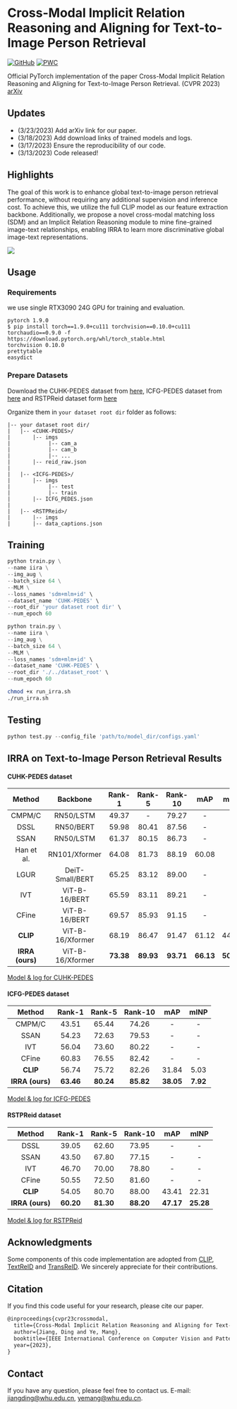 # Cross-Modal Implicit Relation Reasoning and Aligning for Text-to-Image Person Retrieval
[![GitHub](https://img.shields.io/badge/license-MIT-green)](https://github.com/anosorae/IRRA/blob/main/LICENSE) [![PWC](https://img.shields.io/endpoint.svg?url=https://paperswithcode.com/badge/cross-modal-implicit-relation-reasoning-and/nlp-based-person-retrival-on-cuhk-pedes)](https://paperswithcode.com/sota/nlp-based-person-retrival-on-cuhk-pedes?p=cross-modal-implicit-relation-reasoning-and)

Official PyTorch implementation of the paper Cross-Modal Implicit Relation Reasoning and Aligning for Text-to-Image Person Retrieval. (CVPR 2023) [arXiv](https://arxiv.org/abs/2303.12501)

## Updates
- (3/23/2023) Add arXiv link for our paper.
- (3/18/2023) Add download links of trained models and logs.
- (3/17/2023) Ensure the reproducibility of our code.
- (3/13/2023) Code released!

## Highlights

The goal of this work is to enhance global text-to-image person retrieval performance, without requiring any additional supervision and inference cost. To achieve this, we utilize the full CLIP model as our feature extraction backbone. Additionally, we propose a novel cross-modal matching loss (SDM) and an Implicit Relation Reasoning module to mine fine-grained image-text relationships, enabling IRRA to learn more discriminative global image-text representations.

![](images/architecture.png)


## Usage
### Requirements
we use single RTX3090 24G GPU for training and evaluation. 
```
pytorch 1.9.0
$ pip install torch==1.9.0+cu111 torchvision==0.10.0+cu111 torchaudio==0.9.0 -f https://download.pytorch.org/whl/torch_stable.html
torchvision 0.10.0
prettytable
easydict
```

### Prepare Datasets
Download the CUHK-PEDES dataset from [here](https://github.com/ShuangLI59/Person-Search-with-Natural-Language-Description), ICFG-PEDES dataset from [here](https://github.com/zifyloo/SSAN) and RSTPReid dataset form [here](https://github.com/NjtechCVLab/RSTPReid-Dataset)

Organize them in `your dataset root dir` folder as follows:
```
|-- your dataset root dir/
|   |-- <CUHK-PEDES>/
|       |-- imgs
|            |-- cam_a
|            |-- cam_b
|            |-- ...
|       |-- reid_raw.json
|
|   |-- <ICFG-PEDES>/
|       |-- imgs
|            |-- test
|            |-- train 
|       |-- ICFG_PEDES.json
|
|   |-- <RSTPReid>/
|       |-- imgs
|       |-- data_captions.json
```


## Training

```python
python train.py \
--name iira \
--img_aug \
--batch_size 64 \
--MLM \
--loss_names 'sdm+mlm+id' \
--dataset_name 'CUHK-PEDES' \
--root_dir 'your dataset root dir' \
--num_epoch 60
```

```python
python train.py \
--name iira \
--img_aug \
--batch_size 64 \
--MLM \
--loss_names 'sdm+mlm+id' \
--dataset_name 'CUHK-PEDES' \
--root_dir './../dataset_root' \
--num_epoch 60
```

```bash script
chmod +x run_irra.sh
./run_irra.sh
```
## Testing

```python
python test.py --config_file 'path/to/model_dir/configs.yaml'
```

## IRRA on Text-to-Image Person Retrieval Results
#### CUHK-PEDES dataset

|     Method      |     Backbone     |  Rank-1   |  Rank-5   |  Rank-10  |    mAP    |   mINP    |
| :-------------: | :--------------: | :-------: | :-------: | :-------: | :-------: | :-------: |
|     CMPM/C      |    RN50/LSTM     |   49.37   |     -     |   79.27   |     -     |     -     |
|      DSSL       |    RN50/BERT     |   59.98   |   80.41   |   87.56   |     -     |     -     |
|      SSAN       |    RN50/LSTM     |   61.37   |   80.15   |   86.73   |     -     |     -     |
|   Han et al.    |  RN101/Xformer   |   64.08   |   81.73   |   88.19   |   60.08   |     -     |
|      LGUR       | DeiT-Small/BERT  |   65.25   |   83.12   |   89.00   |     -     |     -     |
|       IVT       |  ViT-B-16/BERT   |   65.59   |   83.11   |   89.21   |     -     |     -     |
|      CFine      |  ViT-B-16/BERT   |   69.57   |   85.93   |   91.15   |     -     |     -     |
|    **CLIP**     | ViT-B-16/Xformer |   68.19   |   86.47   |   91.47   |   61.12   |   44.86   |
| **IRRA (ours)** | ViT-B-16/Xformer | **73.38** | **89.93** | **93.71** | **66.13** | **50.24** |

[Model & log for CUHK-PEDES](https://drive.google.com/file/d/1OBhFhpZpltRMZ88K6ceNUv4vZgevsFCW/view?usp=share_link)

#### ICFG-PEDES dataset

|     Method      |  Rank-1   |  Rank-5   |  Rank-10  |    mAP    |   mINP   |
| :-------------: | :-------: | :-------: | :-------: | :-------: | :------: |
|     CMPM/C      |   43.51   |   65.44   |   74.26   |     -     |    -     |
|      SSAN       |   54.23   |   72.63   |   79.53   |     -     |    -     |
|       IVT       |   56.04   |   73.60   |   80.22   |     -     |    -     |
|      CFine      |   60.83   |   76.55   |   82.42   |     -     |    -     |
|    **CLIP**     |   56.74   |   75.72   |   82.26   |   31.84   |   5.03   |
| **IRRA (ours)** | **63.46** | **80.24** | **85.82** | **38.05** | **7.92** |

[Model & log for ICFG-PEDES](https://drive.google.com/file/d/1Y3D7zZsKPpuEHWJ9nVecUW-HaKdjDI9g/view?usp=share_link)

#### RSTPReid dataset

|     Method      |  Rank-1   |  Rank-5   |  Rank-10  |    mAP    |   mINP    |
| :-------------: | :-------: | :-------: | :-------: | :-------: | :-------: |
|      DSSL       |   39.05   |   62.60   |   73.95   |     -     |     -     |
|      SSAN       |   43.50   |   67.80   |   77.15   |     -     |     -     |
|       IVT       |   46.70   |   70.00   |   78.80   |     -     |     -     |
|      CFine      |   50.55   |   72.50   |   81.60   |     -     |     -     |
|    **CLIP**     |   54.05   |   80.70   |   88.00   |   43.41   |   22.31   |
| **IRRA (ours)** | **60.20** | **81.30** | **88.20** | **47.17** | **25.28** |

[Model & log for RSTPReid](https://drive.google.com/file/d/1LpUHkLErEWkJiXyWYxWwiK-8Fz1_1QGY/view?usp=share_link)


## Acknowledgments
Some components of this code implementation are adopted from [CLIP](https://github.com/openai/CLIP), [TextReID](https://github.com/BrandonHanx/TextReID) and [TransReID](https://github.com/damo-cv/TransReID). We sincerely appreciate for their contributions.


## Citation
If you find this code useful for your research, please cite our paper.

```tex
@inproceedings{cvpr23crossmodal,
  title={Cross-Modal Implicit Relation Reasoning and Aligning for Text-to-Image Person Retrieval},
  author={Jiang, Ding and Ye, Mang},
  booktitle={IEEE International Conference on Computer Vision and Pattern Recognition (CVPR)},
  year={2023},
}
```

## Contact
If you have any question, please feel free to contact us. E-mail: [jiangding@whu.edu.cn](mailto:jiangding@whu.edu.cn), [yemang@whu.edu.cn](mailto:yemang@whu.edu.cn).
